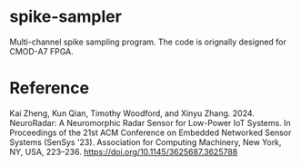 # spike-sampler
Multi-channel spike sampling program. The code is orignally designed for CMOD-A7 FPGA. 

# Reference
Kai Zheng, Kun Qian, Timothy Woodford, and Xinyu Zhang. 2024. NeuroRadar: A Neuromorphic Radar Sensor for Low-Power IoT Systems. In Proceedings of the 21st ACM Conference on Embedded Networked Sensor Systems (SenSys '23). Association for Computing Machinery, New York, NY, USA, 223–236. https://doi.org/10.1145/3625687.3625788
